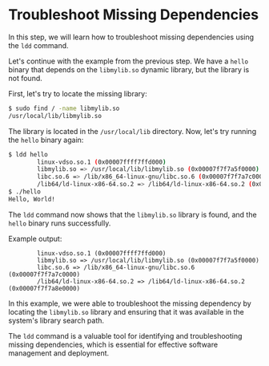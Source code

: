 # Troubleshoot Missing Dependencies

In this step, we will learn how to troubleshoot missing dependencies using the `ldd` command.

Let's continue with the example from the previous step. We have a `hello` binary that depends on the `libmylib.so` dynamic library, but the library is not found.

First, let's try to locate the missing library:

```bash
$ sudo find / -name libmylib.so
/usr/local/lib/libmylib.so
```

The library is located in the `/usr/local/lib` directory. Now, let's try running the `hello` binary again:

```bash
$ ldd hello
        linux-vdso.so.1 (0x00007ffff7ffd000)
        libmylib.so => /usr/local/lib/libmylib.so (0x00007f7f7a5f0000)
        libc.so.6 => /lib/x86_64-linux-gnu/libc.so.6 (0x00007f7f7a7c0000)
        /lib64/ld-linux-x86-64.so.2 => /lib64/ld-linux-x86-64.so.2 (0x00007f7f7a8e0000)
$ ./hello
Hello, World!
```

The `ldd` command now shows that the `libmylib.so` library is found, and the `hello` binary runs successfully.

Example output:

```
        linux-vdso.so.1 (0x00007ffff7ffd000)
        libmylib.so => /usr/local/lib/libmylib.so (0x00007f7f7a5f0000)
        libc.so.6 => /lib/x86_64-linux-gnu/libc.so.6 (0x00007f7f7a7c0000)
        /lib64/ld-linux-x86-64.so.2 => /lib64/ld-linux-x86-64.so.2 (0x00007f7f7a8e0000)
```

In this example, we were able to troubleshoot the missing dependency by locating the `libmylib.so` library and ensuring that it was available in the system's library search path.

The `ldd` command is a valuable tool for identifying and troubleshooting missing dependencies, which is essential for effective software management and deployment.
